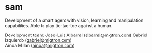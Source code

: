 # sam
Development of a smart agent with vision, learning and manipulation capabilities. Able to play tic-tac-toe against a human.

Development team:
Jose-Luis Albarral      (albarral@migtron.com)
Gabriel Izquierdo       (gabriel@migtron.com)   
Ainoa Millan              (ainoa@migtron.com)
